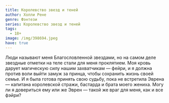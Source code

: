 ```yaml
---
title: Королевство звезд и теней
author: Холли Рене
genre: Фэнтези
series: Королевство звезд и теней
tags:
  - 18+
image: /img/398694.jpeg
have: true
---
```

Люди называют меня Благословленной звездами, но на самом деле звездные отметки на теле стали для меня проклятием. Моя кровь дарует магическую силу нашим захватчикам — фейри, и я должна против воли выйти замуж за принца, чтобы сохранить жизнь своей семье. И я была готова принять свою судьбу, пока не встретила Эврена — капитана королевской стражи, бастарда и брата моего жениха. Могу ли я довериться ему или же Эврен — такой же враг для меня, как и все фэйри?